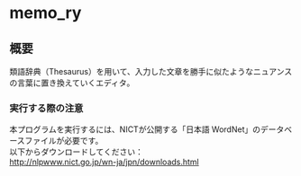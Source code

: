memo_ry
===============

概要
---------------

類語辞典（Thesaurus）を用いて、入力した文章を勝手に似たようなニュアンスの言葉に置き換えていくエディタ。  

### 実行する際の注意
本プログラムを実行するには、NICTが公開する「日本語 WordNet」のデータベースファイルが必要です。  
以下からダウンロードしてください：  
http://nlpwww.nict.go.jp/wn-ja/jpn/downloads.html
